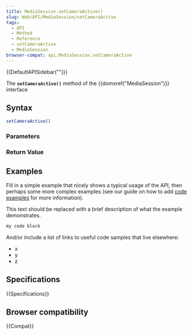 ```yaml
---
title: MediaSession.setCameraActive()
slug: Web/API/MediaSession/setCameraActive
tags:
  - API
  - Method
  - Reference
  - setCameraActive
  - MediaSession
browser-compat: api.MediaSession.setCameraActive
---
```

{{DefaultAPISidebar("")}}

The **`setCameraActive()`** method of the {{domxref("MediaSession")}} interface 

## Syntax

```js
setCameraActive()
```

### Parameters



### Return Value



## Examples

Fill in a simple example that nicely shows a typical usage of the API, then perhaps some more complex examples (see our guide on how to add [code examples](/en-US/docs/MDN/Contribute/Structures/Code_examples) for more information).

This text should be replaced with a brief description of what the example demonstrates.

```js
my code block
```

And/or include a list of links to useful code samples that live elsewhere:

*   x
*   y
*   z

## Specifications

{{Specifications}}

## Browser compatibility

{{Compat}}

